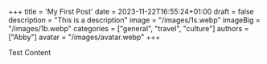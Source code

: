 +++
title = 'My First Post'
date = 2023-11-22T16:55:24+01:00
draft = false
description = "This is a description"
image = "/images/1s.webp"
imageBig = "/images/1b.webp"
categories = ["general", "travel", "culture"]
authors = ["Abby"]
avatar = "/images/avatar.webp"
+++

Test Content

